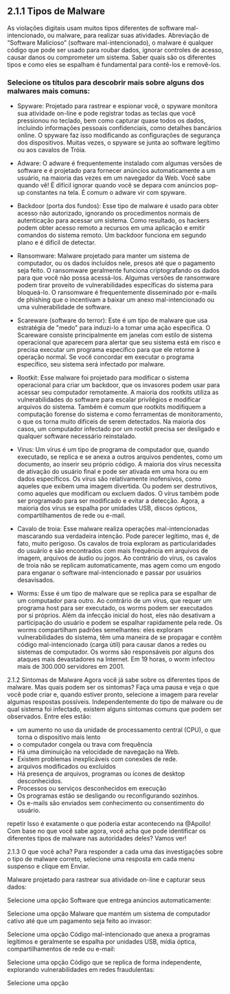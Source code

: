 ## 2.1.1 Tipos de Malware
As violações digitais usam muitos tipos diferentes de software mal-intencionado, ou malware, para realizar suas atividades. Abreviação de “Software Malicioso” (software mal-intencionado), o malware é qualquer código que pode ser usado para roubar dados, ignorar controles de acesso, causar danos ou comprometer um sistema. Saber quais são os diferentes tipos e como eles se espalham é fundamental para contê-los e removê-los.

### Selecione os títulos para descobrir mais sobre alguns dos malwares mais comuns:

- Spyware: Projetado para rastrear e espionar você, o spyware monitora sua atividade on-line e pode registrar todas as teclas que você pressionou no teclado, bem como capturar quase todos os dados, incluindo informações pessoais confidenciais, como detalhes bancários online. O spyware faz isso modificando as configurações de segurança dos dispositivos.
Muitas vezes, o spyware se junta ao software legítimo ou aos cavalos de Tróia.

- Adware: O adware é frequentemente instalado com algumas versões de software e é projetado para fornecer anúncios automaticamente a um usuário, na maioria das vezes em um navegador da Web. Você sabe quando vê! É difícil ignorar quando você se depara com anúncios pop-up constantes na tela.
É comum o adware vir com spyware.

- Backdoor (porta dos fundos): Esse tipo de malware é usado para obter acesso não autorizado, ignorando os procedimentos normais de autenticação para acessar um sistema. Como resultado, os hackers podem obter acesso remoto a recursos em uma aplicação e emitir comandos do sistema remoto.
Um backdoor funciona em segundo plano e é difícil de detectar.

- Ransomware: Malware projetado para manter um sistema de computador, ou os dados incluídos nele, presos até que o pagamento seja feito. O ransomware geralmente funciona criptografando os dados para que você não possa acessá-los.
Algumas versões de ransomware podem tirar proveito de vulnerabilidades específicas do sistema para bloqueá-lo. O ransomware é frequentemente disseminado por e-mails de phishing que o incentivam a baixar um anexo mal-intencionado ou uma vulnerabilidade de software.

- Scareware (software do terror): Este é um tipo de malware que usa estratégia de "medo" para induzi-lo a tomar uma ação específica. O Scareware consiste principalmente em janelas com estilo de sistema operacional que aparecem para alertar que seu sistema está em risco e precisa executar um programa específico para que ele retorne à operação normal.
Se você concordar em executar o programa específico, seu sistema será infectado por malware.

- Rootkit: Esse malware foi projetado para modificar o sistema operacional para criar um backdoor, que os invasores podem usar para acessar seu computador remotamente. A 
maioria dos rootkits utiliza as vulnerabilidades do software para escalar privilégios e modificar arquivos do sistema.
Também é comum que rootkits modifiquem a computação forense do sistema e como ferramentas de monitoramento, o que os torna muito difíceis de serem detectados. Na maioria 
dos casos, um computador infectado por um rootkit precisa ser desligado e qualquer software necessário reinstalado.

- Virus: Um vírus é um tipo de programa de computador que, quando executado, se replica e se anexa a outros arquivos pendentes, como um documento, ao inserir seu próprio 
  código. A maioria dos vírus necessita de ativação do usuário final e pode ser ativada em uma hora ou em dados específicos.
  Os vírus são relativamente inofensivos, como aqueles que exibem uma imagem divertida. Ou podem ser destrutivos, como aqueles que modificam ou excluem dados.
  O vírus também pode ser programado para ser modificado e evitar a detecção. Agora, a maioria dos vírus se espalha por unidades USB, discos ópticos, compartilhamentos de 
  rede ou e-mail.

- Cavalo de troia: Esse malware realiza operações mal-intencionadas mascarando sua verdadeira intenção. Pode parecer legítimo, mas é, de fato, muito perigoso. Os cavalos de troia exploram as particularidades do usuário e são encontrados com mais frequência em arquivos de imagem, arquivos de áudio ou jogos.
Ao contrário do vírus, os cavalos de troia não se replicam automaticamente, mas agem como um engodo para enganar o software mal-intencionado e passar por usuários desavisados.

- Worms: Esse é um tipo de malware que se replica para se espalhar de um computador para outro. Ao contrário de um vírus, que requer um programa host para ser executado, os worms podem ser executados por si próprios. Além da infecção inicial do host, eles não desativam a participação do usuário e podem se espalhar rapidamente pela rede.
Os worms compartilham padrões semelhantes: eles exploram vulnerabilidades do sistema, têm uma maneira de se propagar e contêm código mal-intencionado (carga útil) para causar danos a redes ou sistemas de computador.
Os worms são responsáveis ​​por alguns dos ataques mais devastadores na Internet. Em 19 horas, o worm infectou mais de 300.000 servidores em 2001.

2.1.2 Sintomas de Malware
Agora você já sabe sobre os diferentes tipos de malware. Mas quais podem ser os sintomas?
Faça uma pausa e veja o que você pode criar e, quando estiver pronto, selecione a imagem para revelar algumas respostas possíveis.
Independentemente do tipo de malware ou de qual sistema foi infectado, existem alguns sintomas comuns que podem ser observados. Entre eles estão:

- um aumento no uso da unidade de processamento central (CPU), o que torna o dispositivo mais lento
- o computador congela ou trava com frequência
- Há uma diminuição na velocidade de navegação na Web.
- Existem problemas inexplicáveis ​​com conexões de rede.
- arquivos modificados ou excluídos
- Há presença de arquivos, programas ou ícones de desktop desconhecidos.
- Processos ou serviços desconhecidos em execução
- Os programas estão se desligando ou reconfigurando sozinhos.
- Os e-mails são enviados sem conhecimento ou consentimento do usuário.

repetir
Isso é exatamente o que poderia estar acontecendo na @Apollo!
Com base no que você sabe agora, você acha que pode identificar os diferentes tipos de malware nas autoridades deles?
Vamos ver!

2.1.3 O que você acha?
Para responder a cada uma das investigações sobre o tipo de malware correto, selecione uma resposta em cada menu suspenso e clique em Enviar.

Malware projetado para rastrear sua atividade on-line e capturar seus dados:

Selecione uma opção
Software que entrega anúncios automaticamente:

Selecione uma opção
Malware que mantém um sistema de computador cativo até que um pagamento seja feito ao invasor: 

Selecione uma opção
Código mal-intencionado que anexa a programas legítimos e geralmente se espalha por unidades USB, mídia óptica, compartilhamentos de rede ou e-mail:

Selecione uma opção
Código que se replica de forma independente, explorando vulnerabilidades em redes fraudulentas:

Selecione uma opção
